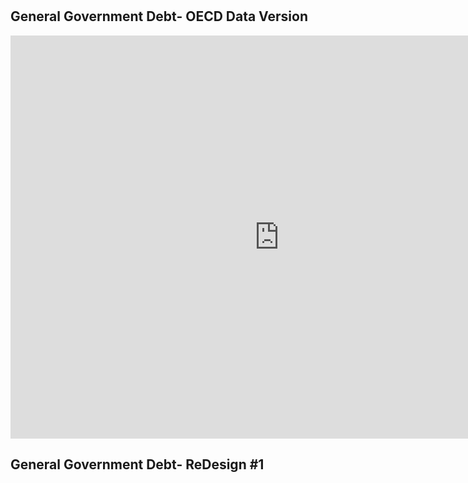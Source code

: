 # 
## General Government Debt- OECD Data Version
<iframe src="https://data.oecd.org/chart/69sf" width="860" height="645" style="border: 0" mozallowfullscreen="true" webkitallowfullscreen="true" allowfullscreen="true"><a href="https://data.oecd.org/chart/69sf" target="_blank">OECD Chart: General government debt, Total, % of GDP, Annual, 2017</a></iframe>

## General Government Debt- ReDesign #1
<div class="flourish-embed flourish-chart" data-src="visualisation/4252865"><script src="https://public.flourish.studio/resources/embed.js"></script></div>

